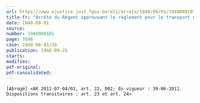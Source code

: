 ```yaml
---
url: https://www.ejustice.just.fgov.be/eli/arrete/1948/08/01/1948080101/justel
title-fr: "Arrêté du Régent approuvant le règlement pour le transport des liquides combustibles sur les voies de navigation intérieure. (NOTE : Consultation des versions antérieures à partir du 08-07-2011 et mise à jour au 08-07-2011)"
date: 1948-08-01
source:
number: 1948080101
page: 7696
case: 1948-08-01/30
publication: 1948-09-25
starts:
modifies:
pdf-original:
pdf-consolidated:
---
```


`[Abrogé] <AR 2011-07-04/01, art. 22, 002; En vigueur : 30-06-2011. Dispositions transitoires : art. 23 et art. 24>`
